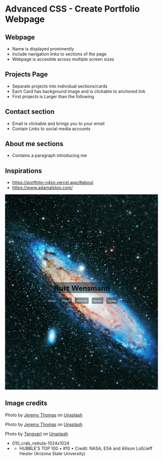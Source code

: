 # Advanced CSS - Create Portfolio Webpage

## Webpage

* Name is displayed prominently
* Include navigation links to sections of the page
* Webpage is accesible across multiple screen sizes

## Projects Page

* Separate projects into individual sections/cards
* Each Card has background image and is clickable to anchored link
* First projects is Larger than the following

## Contact section

* Email is clickable and brings you to your email
* Contain Links to social media accounts

## About me sections

* Contains a paragraph introducing me 

## Inspirations

* https://portfolio-n4sn.vercel.app/#about
* https://www.adamalston.com/

![Preview Screenshot](./assets/images/preview-screenshot-portfolio.png)


## Image credits
Photo by <a href="https://unsplash.com/@jeremythomasphoto?utm_source=unsplash&utm_medium=referral&utm_content=creditCopyText">Jeremy Thomas</a> on <a href="https://unsplash.com/photos/E0AHdsENmDg?utm_source=unsplash&utm_medium=referral&utm_content=creditCopyText">Unsplash</a>
  

Photo by <a href="https://unsplash.com/@jeremythomasphoto?utm_source=unsplash&utm_medium=referral&utm_content=creditCopyText">Jeremy Thomas</a> on <a href="https://unsplash.com/photos/E0AHdsENmDg?utm_source=unsplash&utm_medium=referral&utm_content=creditCopyText">Unsplash</a>
  

Photo by <a href="https://unsplash.com/@tengyart?utm_source=unsplash&utm_medium=referral&utm_content=creditCopyText">Tengyart</a> on <a href="https://unsplash.com/photos/PmnCG7_2Sc4?utm_source=unsplash&utm_medium=referral&utm_content=creditCopyText">Unsplash</a>
  
* 010_crab_nebula-1024x1024
* * HUBBLE’S TOP 100 • #10 • Credit: NASA, ESA and Allison Loll/Jeff Hester (Arizona State University)